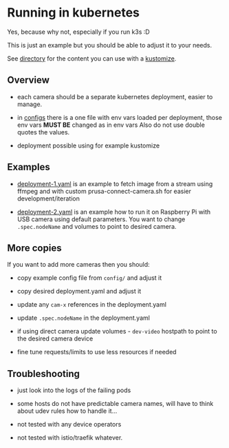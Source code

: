 # Running in kubernetes

Yes, because why not, especially if you run k3s :D

This is just an example but you should be able to adjust it to your needs.

See [directory](https://github.com/nvtkaszpir/prusa-connect-camera-script/tree/master/k8s)
for the content you can use with a [kustomize](https://kustomize.io/).

## Overview

- each camera should be a separate kubernetes deployment, easier to manage.

- in [configs](https://github.com/nvtkaszpir/prusa-connect-camera-script/tree/master/k8s/configs)
  there is a one file with env vars loaded per deployment,
  those env vars **MUST BE** changed as in env vars
  Also do not use double quotes the values.

- deployment possible using for example kustomize

## Examples

- [deployment-1.yaml](https://github.com/nvtkaszpir/prusa-connect-camera-script/blob/master/k8s/deployment-1.yaml)
  is an example to fetch image from a stream using ffmpeg and with custom
  prusa-connect-camera.sh for easier development/iteration

- [deployment-2.yaml](https://github.com/nvtkaszpir/prusa-connect-camera-script/blob/master/k8s/deployment-2.yaml)
  is an example how to run it on Raspberry Pi with USB camera using default parameters.
  You want to change `.spec.nodeName` and volumes to point to desired camera.

## More copies

If you want to add more cameras then you should:

- copy example config file from `config/` and adjust it
- copy desired deployment.yaml and adjust it
- update any `cam-x` references in the deployment.yaml
- update `.spec.nodeName` in the deployment.yaml
- if using direct camera update volumes -  `dev-video` hostpath to point to the desired
  camera device

- fine tune requests/limits to use less resources if needed

## Troubleshooting

- just look into the logs of the failing pods
- some hosts do not have predictable camera names, will have to think about udev
  rules how to handle it...

- not tested with any device operators
- not tested with istio/traefik whatever.
